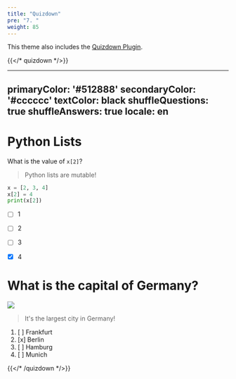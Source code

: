 ```yaml
---
title: "Quizdown"
pre: "7. "
weight: 85
---
```


This theme also includes the [Quizdown Plugin](https://github.com/bonartm/hugo-quiz). 

<!-- #TODO Quizdown -->

{{</* quizdown */>}}

---
primaryColor: '#512888'
secondaryColor: '#cccccc'
textColor: black
shuffleQuestions: true
shuffleAnswers: true
locale: en
---

# Python Lists

What is the value of `x[2]`?

> Python lists are mutable!

```python
x = [2, 3, 4]
x[2] = 4
print(x[2])
```

- [ ] 1
- [ ] 2
- [ ] 3
- [x] 4


# What is the capital of Germany? 

![](https://upload.wikimedia.org/wikipedia/commons/thumb/3/3b/Siegessaeule_Aussicht_10-13_img4_Tiergarten.jpg/405px-Siegessaeule_Aussicht_10-13_img4_Tiergarten.jpg)

> It's the largest city in Germany!         

1. [ ] Frankfurt
1. [x] Berlin
1. [ ] Hamburg
1. [ ] Munich

{{</* /quizdown */>}}
